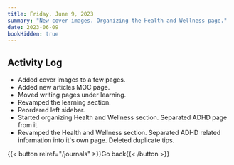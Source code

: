 ```yaml
---
title: Friday, June 9, 2023
summary: "New cover images. Organizing the Health and Wellness page."
date: 2023-06-09
bookHidden: true
---
```


## Activity Log

- Added cover images to a few pages.
- Added new articles MOC page.
- Moved writing pages under learning.
- Revamped the learning section.
- Reordered left sidebar.
- Started organizing Health and Wellness section. Separated ADHD page from it.
- Revamped the Health and Wellness section. Separated ADHD related information into it's own page. Deleted duplicate tips.

{{< button relref="/journals" >}}Go back{{< /button >}}
